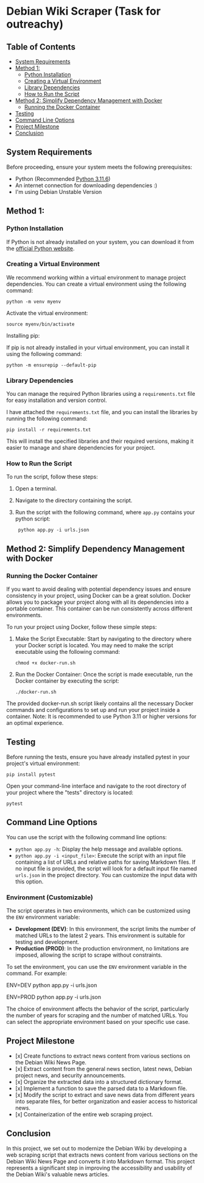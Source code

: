Debian Wiki Scraper (Task for outreachy)
========================================

Table of Contents
-----------------

*   [System Requirements](#system-requirements)
*   [Method 1: ](#method-1-normal-installation)
    *   [Python Installation](#python-installation)
    *   [Creating a Virtual Environment](#creating-a-virtual-environment)
    *   [Library Dependencies](#library-dependencies)
    *   [How to Run the Script](#how-to-run-the-script)
*   [Method 2: Simplify Dependency Management with Docker](#method-2-simplify-dependency-management-with-docker)
    *   [Running the Docker Container](#running-the-docker-container)
*   [Testing](#testing)
*   [Command Line Options](#command-line-options)
*   [Project Milestone](#project-milestone)
*   [Conclusion](#conclusion)

System Requirements
-------------------

Before proceeding, ensure your system meets the following prerequisites:

*   Python (Recommended [Python 3.11.6](https://www.python.org/downloads))
*   An internet connection for downloading dependencies :)
*   I'm using Debian Unstable Version

Method 1:
-----------------------------

### Python Installation

If Python is not already installed on your system, you can download it from the [official Python website](https://www.python.org/downloads).

### Creating a Virtual Environment

We recommend working within a virtual environment to manage project dependencies. You can create a virtual environment using the following command:

    python -m venv myenv

Activate the virtual environment:

    source myenv/bin/activate
    
Installing pip: 

If pip is not already installed in your virtual environment, you can install it using the following command:

    python -m ensurepip --default-pip

### Library Dependencies

You can manage the required Python libraries using a `requirements.txt` file for easy installation and version control.

I have attached the `requirements.txt` file, and you can install the libraries by running the following command:

    pip install -r requirements.txt

This will install the specified libraries and their required versions, making it easier to manage and share dependencies for your project.

### How to Run the Script

To run the script, follow these steps:

1.  Open a terminal.
2.  Navigate to the directory containing the script.
3.  Run the script with the following command, where `app.py` contains your python script:

         python app.py -i urls.json

Method 2: Simplify Dependency Management with Docker
----------------------------------------------------

### Running the Docker Container

If you want to avoid dealing with potential dependency issues and ensure consistency in your project, using Docker can be a great solution. Docker allows you to package your project along with all its dependencies into a portable container. This container can be run consistently across different environments.

To run your project using Docker, follow these simple steps:

1.  Make the Script Executable: Start by navigating to the directory where your Docker script is located. You may need to make the script executable using the following command:

        chmod +x docker-run.sh

2.  Run the Docker Container: Once the script is made executable, run the Docker container by executing the script:

        ./docker-run.sh
    
The provided docker-run.sh script likely contains all the necessary Docker commands and configurations to set up and run your project inside a container.
Note: It is recommended to use Python 3.11 or higher versions for an optimal experience.

Testing
-------

Before running the tests, ensure you have already installed pytest in your project's virtual environment:

    pip install pytest

Open your command-line interface and navigate to the root directory of your project where the "tests" directory is located:

    pytest

Command Line Options
--------------------

You can use the script with the following command line options:

*   `python app.py -h`: Display the help message and available options.
*   `python app.py -i <input_file>`: Execute the script with an input file containing a list of URLs and relative paths for saving Markdown files. If no input file is provided, the script will look for a default input file named `urls.json` in the project directory. You can customize the input data with this option.

### Environment (Customizable)

The script operates in two environments, which can be customized using the `ENV` environment variable:

*   **Development (DEV)**: In this environment, the script limits the number of matched URLs to the latest 2 years. This environment is suitable for testing and development.
*   **Production (PROD)**: In the production environment, no limitations are imposed, allowing the script to scrape without constraints.

To set the environment, you can use the `ENV` environment variable in the command. For example:

ENV=DEV python app.py -i urls.json

ENV=PROD python app.py -i urls.json

The choice of environment affects the behavior of the script, particularly the number of years for scraping and the number of matched URLs. You can select the appropriate environment based on your specific use case.

Project Milestone
-----------------

*   \[x\] Create functions to extract news content from various sections on the Debian Wiki News Page.
*   \[x\] Extract content from the general news section, latest news, Debian project news, and security announcements.
*   \[x\] Organize the extracted data into a structured dictionary format.
*   \[x\] Implement a function to save the parsed data to a Markdown file.
*   \[x\] Modify the script to extract and save news data from different years into separate files, for better organization and easier access to historical news.
*   \[x\] Containerization of the entire web scraping project.

Conclusion
----------

In this project, we set out to modernize the Debian Wiki by developing a web scraping script that extracts news content from various sections on the Debian Wiki News Page and converts it into Markdown format. This project represents a significant step in improving the accessibility and usability of the Debian Wiki's valuable news articles.
